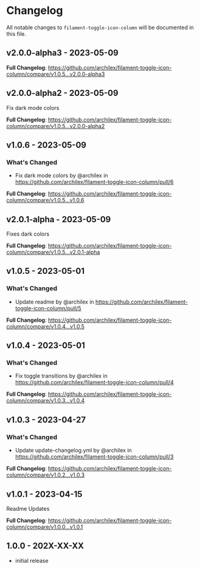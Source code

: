 # Changelog

All notable changes to `filament-toggle-icon-column` will be documented in this file.

## v2.0.0-alpha3 - 2023-05-09

**Full Changelog**: https://github.com/archilex/filament-toggle-icon-column/compare/v1.0.5...v2.0.0-alpha3

## v2.0.0-alpha2 - 2023-05-09

Fix dark mode colors

**Full Changelog**: https://github.com/archilex/filament-toggle-icon-column/compare/v1.0.5...v2.0.0-alpha2

## v1.0.6 - 2023-05-09

### What's Changed

- Fix dark mode colors by @archilex in https://github.com/archilex/filament-toggle-icon-column/pull/6

**Full Changelog**: https://github.com/archilex/filament-toggle-icon-column/compare/v1.0.5...v1.0.6

## v2.0.1-alpha - 2023-05-09

Fixes dark colors

**Full Changelog**: https://github.com/archilex/filament-toggle-icon-column/compare/v1.0.5...v2.0.1-alpha

## v1.0.5 - 2023-05-01

### What's Changed

- Update readme by @archilex in https://github.com/archilex/filament-toggle-icon-column/pull/5

**Full Changelog**: https://github.com/archilex/filament-toggle-icon-column/compare/v1.0.4...v1.0.5

## v1.0.4 - 2023-05-01

### What's Changed

- Fix toggle transitions by @archilex in https://github.com/archilex/filament-toggle-icon-column/pull/4

**Full Changelog**: https://github.com/archilex/filament-toggle-icon-column/compare/v1.0.3...v1.0.4

## v1.0.3 - 2023-04-27

### What's Changed

- Update update-changelog.yml by @archilex in https://github.com/archilex/filament-toggle-icon-column/pull/3

**Full Changelog**: https://github.com/archilex/filament-toggle-icon-column/compare/v1.0.2...v1.0.3

## v1.0.1 - 2023-04-15

Readme Updates

**Full Changelog**: https://github.com/archilex/filament-toggle-icon-column/compare/v1.0.0...v1.0.1

## 1.0.0 - 202X-XX-XX

- initial release
